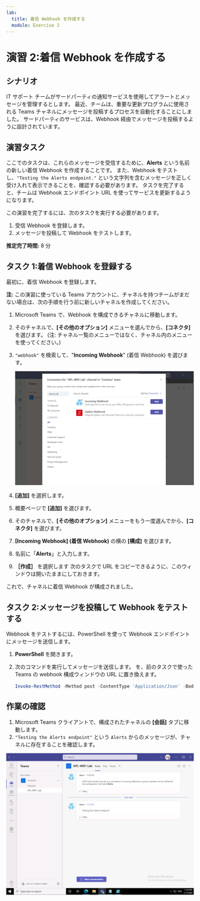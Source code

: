 ```yaml
---
lab:
  title: 着信 Webhook を作成する
  module: Exercise 2
---
```


# 演習 2:着信 Webhook を作成する

## シナリオ

IT サポート チームがサードパーティの通知サービスを使用してアラートとメッセージを管理するとします。 最近、チームは、重要な更新プログラムに使用される Teams チャネルにメッセージを投稿するプロセスを自動化することにしました。  サードパーティのサービスは、Webhook 経由でメッセージを投稿するように設計されています。  

## 演習タスク

ここでのタスクは、これらのメッセージを受信するために、**Alerts** という名前の新しい着信 Webhook を作成することです。  また、Webhook をテストし、`"Testing the Alerts endpoint."` という文字列を含むメッセージを正しく受け入れて表示できることを、確認する必要があります。 タスクを完了すると、チームは Webhook エンドポイント URL を使ってサービスを更新するようになります。

この演習を完了するには、次のタスクを実行する必要があります。

1. 受信 Webhook を登録します。
2. メッセージを投稿して Webhook をテストします。

**推定完了時間:** 8 分

## タスク 1:着信 Webhook を登録する

最初に、着信 Webhook を登録します。

**注:**  この演習に使っている Teams アカウントに、チャネルを持つチームがまだない場合は、次の手順を行う前に新しいチャネルを作成してください。

1. Microsoft Teams で、Webhook を構成できるチャネルに移動します。
2. そのチャネルで、**[その他のオプション]** メニューを選んでから、**[コネクタ]** を選びます。  (注: チャネル一覧のメニューではなく、チャネル内のメニューを使ってください。)
3. `"webhook"` を検索して、"**Incoming Webhook**" (着信 Webhook) を選びます。

   ![検索バーの Webhook のスクリーンショット。](../../media/add-incoming-webhook.png)

4. **[追加]** を選択します。
5. 概要ページで **[追加]** を選びます。
6. そのチャネルで、**[その他のオプション]** メニューをもう一度選んでから、**[コネクタ]** を選びます。
7. **[Incoming Webhook] (着信 Webhook)** の横の **[構成]** を選びます。
8. 名前に「**Alerts**」と入力します。
9. **［作成］** を選択します  次のタスクで URL をコピーできるように、このウィンドウは開いたままにしておきます。

これで、チャネルに着信 Webhook が構成されました。

## タスク 2:メッセージを投稿して Webhook をテストする

Webhook をテストするには、PowerShell を使って Webhook エンドポイントにメッセージを送信します。

1. **PowerShell** を開きます。
2. 次のコマンドを実行してメッセージを送信します。  <YOUR WEBHOOK URL> を、前のタスクで使った Teams の webhook 構成ウィンドウの URL に置き換えます。

     ```powershell
     Invoke-RestMethod -Method post -ContentType 'Application/Json' -Body '{"text":"Testing the Alerts endpoint."}' -Uri <YOUR WEBHOOK URL>
    ```

## 作業の確認

1. Microsoft Teams クライアントで、構成されたチャネルの **[会話]** タブに移動します。
2. `"Testing the Alerts endpoint"` という `Alerts` からのメッセージが、チャネルに存在することを確認します。

 ![Azure portal の [構成されたアクセス許可] ビューのスクリーンショット。](../../media/final-alert-message.png)
